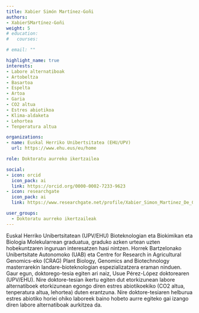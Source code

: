 ```yaml
---
title: Xabier Simón Martínez-Goñi
authors:
- XabierSMartínez-Goñi
weight: 5
# education:
#   courses:

# email: ""

highlight_name: true
interests:
- Labore alternatiboak
- Artobeltza
- Basartoa
- Espelta
- Artoa
- Garia
- CO2 altua
- Estres abiotikoa
- Klima-aldaketa
- Lehortea
- Tenperatura altua

organizations:
- name: Euskal Herriko Unibertsitatea (EHU/UPV)
  url: https://www.ehu.eus/eu/home

role: Doktoratu aurreko ikertzailea

social:
- icon: orcid
  icon_pack: ai
  link: https://orcid.org/0000-0002-7233-9623
- icon: researchgate
  icon_pack: ai
  link: https://www.researchgate.net/profile/Xabier_Simon_Martinez_De_Goni

user_groups: 
  - Doktoratu aurreko ikertzaileak
---
```


Euskal Herriko Unibertsitatean (UPV/EHU) Bioteknologian eta Biokimikan eta Biologia Molekularrean graduatua, graduko azken urtean uzten hobekuntzaren inguruan interesatzen hasi nintzen. Horrek Bartzelonako Unibertsitate Autonomoko (UAB) eta Centre for Research in Agricultural Genomics-eko (CRAG) Plant Biology, Genomics and Biotechnology masterrarekin landare-bioteknologian espezializatzera eraman ninduen. Gaur egun, doktorego-tesia egiten ari naiz, Usue Pérez-López doktorearen (UPV/EHU). Nire doktore-tesian ikertu egiten dut etorkizunean labore alternatiboek etorkizunean egongo diren estres abiotikoekiko (CO2 altua, tenperatura altua, lehortea) duten erantzuna. Nire doktore-tesiaren helburua estres abiotiko horiei ohiko laboreek baino hobeto aurre egiteko gai izango diren labore alternatiboak aurkitzea da.
